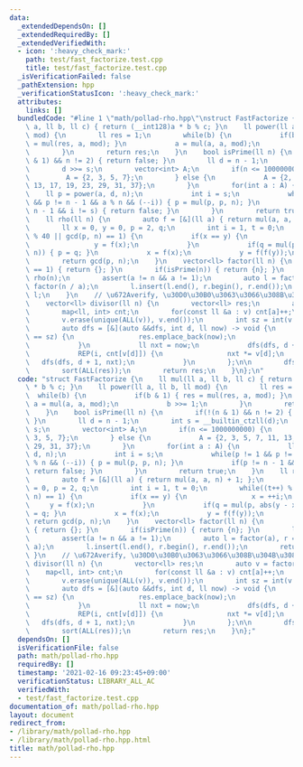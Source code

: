 ```yaml
---
data:
  _extendedDependsOn: []
  _extendedRequiredBy: []
  _extendedVerifiedWith:
  - icon: ':heavy_check_mark:'
    path: test/fast_factorize.test.cpp
    title: test/fast_factorize.test.cpp
  _isVerificationFailed: false
  _pathExtension: hpp
  _verificationStatusIcon: ':heavy_check_mark:'
  attributes:
    links: []
  bundledCode: "#line 1 \"math/pollad-rho.hpp\"\nstruct FastFactorize {\n    ll mul(ll\
    \ a, ll b, ll c) { return (__int128)a * b % c; }\n    ll power(ll a, ll b, ll\
    \ mod) {\n        ll res = 1;\n        while(b) {\n            if(b & 1) { res\
    \ = mul(res, a, mod); }\n            a = mul(a, a, mod);\n            b >>= 1;\n\
    \        }\n        return res;\n    }\n    bool isPrime(ll n) {\n        if(!(n\
    \ & 1) && n != 2) { return false; }\n        ll d = n - 1;\n        int s = __builtin_ctzll(d);\n\
    \        d >>= s;\n        vector<int> A;\n        if(n <= 1000000000) {\n   \
    \         A = {2, 3, 5, 7};\n        } else {\n            A = {2, 3, 5, 7, 11,\
    \ 13, 17, 19, 23, 29, 31, 37};\n        }\n        for(int a : A) {\n        \
    \    ll p = power(a, d, n);\n            int i = s;\n            while(p != 1\
    \ && p != n - 1 && a % n && (--i)) { p = mul(p, p, n); }\n            if(p !=\
    \ n - 1 && i != s) { return false; }\n        }\n        return true;\n    }\n\
    \    ll rho(ll n) {\n        auto f = [&](ll a) { return mul(a, a, n) + 1; };\n\
    \        ll x = 0, y = 0, p = 2, q;\n        int i = 1, t = 0;\n        while((t++)\
    \ % 40 || gcd(p, n) == 1) {\n            if(x == y) {\n                x = ++i;\n\
    \                y = f(x);\n            }\n            if(q = mul(p, abs(y - x),\
    \ n)) { p = q; }\n            x = f(x);\n            y = f(f(y));\n        }\n\
    \        return gcd(p, n);\n    }\n    vector<ll> factor(ll n) {\n        if(n\
    \ == 1) { return {}; }\n        if(isPrime(n)) { return {n}; }\n        ll a =\
    \ rho(n);\n        assert(a != n && a != 1);\n        auto l = factor(a), r =\
    \ factor(n / a);\n        l.insert(l.end(), r.begin(), r.end());\n        return\
    \ l;\n    }\n    // \u672Averify, \u30D0\u30B0\u3063\u3066\u308B\u304B\u3082\n\
    \    vector<ll> divisor(ll n) {\n        vector<ll> res;\n        auto v = factor(n);\n\
    \        map<ll, int> cnt;\n        for(const ll &a : v) cnt[a]++;\n        sort(ALL(v));\n\
    \        v.erase(unique(ALL(v)), v.end());\n        int sz = int(v.size());\n\n\
    \        auto dfs = [&](auto &&dfs, int d, ll now) -> void {\n            if(d\
    \ == sz) {\n                res.emplace_back(now);\n                return;\n\
    \            }\n            ll nxt = now;\n            dfs(dfs, d + 1, nxt);\n\
    \            REP(i, cnt[v[d]]) {\n                nxt *= v[d];\n             \
    \   dfs(dfs, d + 1, nxt);\n            }\n        };\n\n        dfs(dfs, 0, 1);\n\
    \        sort(ALL(res));\n        return res;\n    }\n};\n"
  code: "struct FastFactorize {\n    ll mul(ll a, ll b, ll c) { return (__int128)a\
    \ * b % c; }\n    ll power(ll a, ll b, ll mod) {\n        ll res = 1;\n      \
    \  while(b) {\n            if(b & 1) { res = mul(res, a, mod); }\n           \
    \ a = mul(a, a, mod);\n            b >>= 1;\n        }\n        return res;\n\
    \    }\n    bool isPrime(ll n) {\n        if(!(n & 1) && n != 2) { return false;\
    \ }\n        ll d = n - 1;\n        int s = __builtin_ctzll(d);\n        d >>=\
    \ s;\n        vector<int> A;\n        if(n <= 1000000000) {\n            A = {2,\
    \ 3, 5, 7};\n        } else {\n            A = {2, 3, 5, 7, 11, 13, 17, 19, 23,\
    \ 29, 31, 37};\n        }\n        for(int a : A) {\n            ll p = power(a,\
    \ d, n);\n            int i = s;\n            while(p != 1 && p != n - 1 && a\
    \ % n && (--i)) { p = mul(p, p, n); }\n            if(p != n - 1 && i != s) {\
    \ return false; }\n        }\n        return true;\n    }\n    ll rho(ll n) {\n\
    \        auto f = [&](ll a) { return mul(a, a, n) + 1; };\n        ll x = 0, y\
    \ = 0, p = 2, q;\n        int i = 1, t = 0;\n        while((t++) % 40 || gcd(p,\
    \ n) == 1) {\n            if(x == y) {\n                x = ++i;\n           \
    \     y = f(x);\n            }\n            if(q = mul(p, abs(y - x), n)) { p\
    \ = q; }\n            x = f(x);\n            y = f(f(y));\n        }\n       \
    \ return gcd(p, n);\n    }\n    vector<ll> factor(ll n) {\n        if(n == 1)\
    \ { return {}; }\n        if(isPrime(n)) { return {n}; }\n        ll a = rho(n);\n\
    \        assert(a != n && a != 1);\n        auto l = factor(a), r = factor(n /\
    \ a);\n        l.insert(l.end(), r.begin(), r.end());\n        return l;\n   \
    \ }\n    // \u672Averify, \u30D0\u30B0\u3063\u3066\u308B\u304B\u3082\n    vector<ll>\
    \ divisor(ll n) {\n        vector<ll> res;\n        auto v = factor(n);\n    \
    \    map<ll, int> cnt;\n        for(const ll &a : v) cnt[a]++;\n        sort(ALL(v));\n\
    \        v.erase(unique(ALL(v)), v.end());\n        int sz = int(v.size());\n\n\
    \        auto dfs = [&](auto &&dfs, int d, ll now) -> void {\n            if(d\
    \ == sz) {\n                res.emplace_back(now);\n                return;\n\
    \            }\n            ll nxt = now;\n            dfs(dfs, d + 1, nxt);\n\
    \            REP(i, cnt[v[d]]) {\n                nxt *= v[d];\n             \
    \   dfs(dfs, d + 1, nxt);\n            }\n        };\n\n        dfs(dfs, 0, 1);\n\
    \        sort(ALL(res));\n        return res;\n    }\n};"
  dependsOn: []
  isVerificationFile: false
  path: math/pollad-rho.hpp
  requiredBy: []
  timestamp: '2021-02-16 09:23:45+09:00'
  verificationStatus: LIBRARY_ALL_AC
  verifiedWith:
  - test/fast_factorize.test.cpp
documentation_of: math/pollad-rho.hpp
layout: document
redirect_from:
- /library/math/pollad-rho.hpp
- /library/math/pollad-rho.hpp.html
title: math/pollad-rho.hpp
---
```

